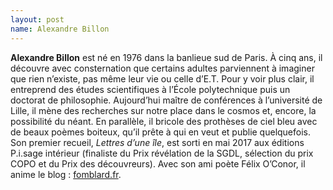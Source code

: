 ```yaml
---
layout: post
name: Alexandre Billon
---
```

**Alexandre Billon** est né en 1976 dans la banlieue sud de Paris. À cinq ans, il découvre avec consternation que certains adultes parviennent à imaginer que rien n’existe, pas même leur vie ou celle d’E.T.  Pour y voir plus clair, il entreprend des études scientifiques à l’École polytechnique puis un doctorat de philosophie. Aujourd’hui maître de conférences à l’université de Lille, il mène des recherches sur notre place dans le cosmos et, encore, la possibilité du néant. En parallèle, il bricole des prothèses de ciel bleu avec de beaux poèmes boiteux, qu’il prête à qui en veut et publie quelquefois. Son premier recueil, *Lettres d’une île*, est sorti en mai 2017 aux éditions P.i.sage intérieur (finaliste du Prix révélation de la SGDL, sélection du prix COPO et du Prix des découvreurs). Avec son ami poète Félix O’Conor, il anime le blog : [fomblard.fr](https://fomblard.fr/).